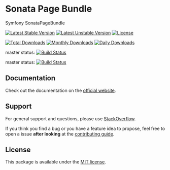 # Sonata Page Bundle

Symfony SonataPageBundle

[![Latest Stable Version](https://poser.pugx.org/sonata-project/page-bundle/v/stable)](https://packagist.org/packages/sonata-project/page-bundle)
[![Latest Unstable Version](https://poser.pugx.org/sonata-project/page-bundle/v/unstable)](https://packagist.org/packages/sonata-project/page-bundle)
[![License](https://poser.pugx.org/sonata-project/page-bundle/license)](https://packagist.org/packages/sonata-project/page-bundle)

[![Total Downloads](https://poser.pugx.org/sonata-project/page-bundle/downloads)](https://packagist.org/packages/sonata-project/page-bundle)
[![Monthly Downloads](https://poser.pugx.org/sonata-project/page-bundle/d/monthly)](https://packagist.org/packages/sonata-project/page-bundle)
[![Daily Downloads](https://poser.pugx.org/sonata-project/page-bundle/d/daily)](https://packagist.org/packages/sonata-project/page-bundle)

master status: [![Build Status](https://travis-ci.org/sonata-project/SonataPageBundle.svg?branch=master)](https://travis-ci.org/sonata-project/SonataPageBundle)

master status: [![Build Status](https://travis-ci.org/sonata-project/SonataPageBundle.svg?branch=master)](https://travis-ci.org/sonata-project/SonataPageBundle)

## Documentation

Check out the documentation on the [official website](https://sonata-project.org/bundles/page).

## Support

For general support and questions, please use [StackOverflow](http://stackoverflow.com/questions/tagged/sonata).

If you think you find a bug or you have a feature idea to propose, feel free to open a issue
**after looking** at the [contributing guide](CONTRIBUTING.md).

## License

This package is available under the [MIT license](LICENSE).
